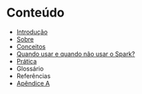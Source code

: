# Conteúdo
* [Introdução](/seções/introdução.md)
* [Sobre](/seções/sobre.md)
* [Conceitos](/seções/conceitos.md)
* [Quando usar e quando não usar o Spark?](/seções/quando_usar.md)
* [Prática](/seções/prática.md)
* Glossário
* Referências
* [Apêndice A](/seções/criando_sqlite.md)
